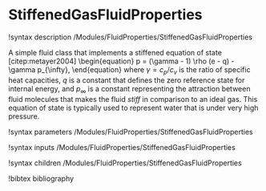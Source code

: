 # StiffenedGasFluidProperties

!syntax description /Modules/FluidProperties/StiffenedGasFluidProperties

A simple fluid class that implements a stiffened equation of state [citep:metayer2004]
\begin{equation}
  p = (\gamma - 1) \rho (e - q) - \gamma p_{\infty},
\end{equation}
where $\gamma = c_p/c_v$ is the ratio of specific heat capacities, $q$ is a constant that defines the
zero reference state for internal energy, and $p_{\infty}$ is a constant representing the attraction
between fluid molecules that makes the fluid *stiff* in comparison to an ideal gas. This equation of
state is typically used to represent water that is under very high pressure.

!syntax parameters /Modules/FluidProperties/StiffenedGasFluidProperties

!syntax inputs /Modules/FluidProperties/StiffenedGasFluidProperties

!syntax children /Modules/FluidProperties/StiffenedGasFluidProperties

!bibtex bibliography
